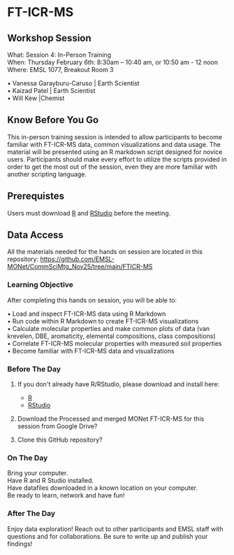 # FT-ICR-MS

## Workshop Session
What: Session 4: In-Person Training   <br>
When: Thursday February 6th: 8:30am – 10:40 am, or  10:50 am - 12 noon <br>
Where:  EMSL 1077, Breakout Room 3

•	Vanessa Garayburu-Caruso | Earth Scientist  <br>
•	Kaizad Patel | Earth Scientist  <br>
•	Will Kew |Chemist <br>

## Know Before You Go
This in-person training session is intended to allow participants to become familiar with FT-ICR-MS data, common visualizations and data usage. The material will be presented using an R markdown script designed for novice users. Participants should make every effort to utilize the scripts provided in order to get the most out of the session, even they are more familiar with another scripting language.

## Prerequistes
Users must download [R](https://cran.r-project.org/)
and [RStudio](https://posit.co/downloads/) before the meeting.

## Data Access
All the materials needed for the hands on session are located in this repository: https://github.com/EMSL-MONet/CommSciMtg_Nov25/tree/main/FTICR-MS

### Learning Objective
After completing this hands on session, you will be able to:

•	Load and inspect FT-ICR-MS data using R Markdown <br>
•	Run code within R Markdown to create FT-ICR-MS visualizations <br>
•	Calculate molecular properties and make common plots of data (van krevelen, DBE, aromaticity, elemental compositions, class compositions) <br>
•	Correlate FT-ICR-MS molecular properties with measured soil properties <br>
•	Become familiar with FT-ICR-MS data and visualizations <br>

### Before The Day
1. If you don't already have R/RStudio, please download and install here:
    - [R](https://cran.r-project.org/)
    -  [RStudio](https://posit.co/downloads/)

2. Download the Processed and merged MONet FT-ICR-MS for this session from Google Drive?  <br>

3. Clone this GitHub repository? 

### On The Day
Bring your computer.  <br>
Have R and R Studio installed. <br>
Have datafiles downloaded in a known location on your computer. <br>
Be ready to learn, network and have fun! <br>

### After The Day 
Enjoy data exploration! Reach out to other participants and EMSL staff with questions and for collaborations. Be sure to write up and publish your findings! 
